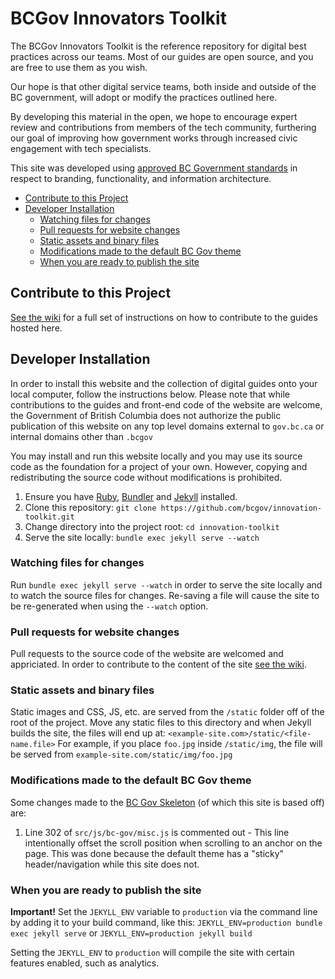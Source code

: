 # BCGov Innovators Toolkit

The BCGov Innovators Toolkit is the reference repository for digital best practices across our teams. Most of our guides are open source, and you are free to use them as you wish.

Our hope is that other digital service teams, both inside and outside of the BC government, will adopt or modify the practices outlined here.

By developing this material in the open, we hope to encourage expert review and contributions from members of the tech community, furthering our goal of improving how government works through increased civic engagement with tech specialists.

This site was developed using [approved BC Government standards](https://www2.gov.bc.ca/gov/content/governments/services-for-government/policies-procedures/web-content-development-guides/developers-guide/template) in respect to branding, functionality, and information architecture.

<!-- TOC -->

* [Contribute to this Project](#contribute-to-this-project)
* [Developer Installation](#developer-installation)
  * [Watching files for changes](#watching-files-for-changes)
  * [Pull requests for website changes](#pull-requests-for-website-changes)
  * [Static assets and binary files](#static-assets-and-binary-files)
  * [Modifications made to the default BC Gov theme](#modifications-made-to-the-default-bc-gov-theme)
  * [When you are ready to publish the site](#when-you-are-ready-to-publish-the-site)

<!-- /TOC -->

## Contribute to this Project

[See the wiki](https://github.com/bcgov/innovation-toolkit/wiki) for a full set of instructions on how to contribute to the guides hosted here.

## Developer Installation

In order to install this website and the collection of digital guides onto your local computer, follow the instructions below. Please note that while contributions to the guides and front-end code of the website are welcome, the Government of British Columbia does not authorize the public publication of this website on any top level domains external to `gov.bc.ca` or internal domains other than `.bcgov`

You may install and run this website locally and you may use its source code as the foundation for a project of your own. However, copying and redistributing the source code without modifications is prohibited.

1.  Ensure you have [Ruby](https://www.ruby-lang.org/en/documentation/installation/), [Bundler](http://bundler.io) and [Jekyll](https://jekyllrb.com/docs/installation/) installed.
1.  Clone this repository: `git clone https://github.com/bcgov/innovation-toolkit.git`
1.  Change directory into the project root: `cd innovation-toolkit`
1.  Serve the site locally: `bundle exec jekyll serve --watch`

### Watching files for changes

Run `bundle exec jekyll serve --watch` in order to serve the site locally and to watch the source files for changes. Re-saving a file will cause the site to be re-generated when using the `--watch` option.

### Pull requests for website changes

Pull requests to the source code of the website are welcomed and appriciated. In order to contribute to the content of the site [see the wiki](https://github.com/bcgov/innovation-toolkit/wiki).

### Static assets and binary files

Static images and CSS, JS, etc. are served from the `/static` folder off of the root of the project. Move any static files to this directory and when Jekyll builds the site, the files will end up at: `<example-site.com>/static/<file-name.file>` For example, if you place `foo.jpg` inside `/static/img`, the file will be served from `example-site.com/static/img/foo.jpg`

### Modifications made to the default BC Gov theme

Some changes made to the [BC Gov Skeleton](https://github.com/bcgov/Gov-2.0-Bootstrap-Skeleton) (of which this site is based off) are:

1.  Line 302 of `src/js/bc-gov/misc.js` is commented out - This line intentionally offset the scroll position when scrolling to an anchor on the page. This was done because the default theme has a "sticky" header/navigation while this site does not.

### When you are ready to publish the site

**Important!** Set the `JEKYLL_ENV` variable to `production` via the command line by adding it to your build command, like this: `JEKYLL_ENV=production bundle exec jekyll serve` or `JEKYLL_ENV=production jekyll build`

Setting the `JEKYLL_ENV` to `production` will compile the site with certain features enabled, such as analytics.
